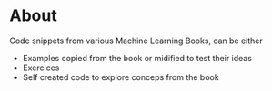 # About

Code snippets from various Machine Learning Books, can be either
- Examples copied from the book or midified to test their ideas
- Exercices
- Self created code to explore conceps from the book